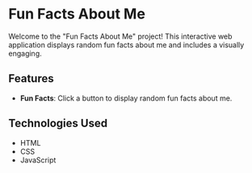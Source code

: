 # Fun Facts About Me

Welcome to the "Fun Facts About Me" project! This interactive web application displays random fun facts about me and includes a visually engaging.

## Features

- **Fun Facts**: Click a button to display random fun facts about me.

## Technologies Used

- HTML
- CSS
- JavaScript
